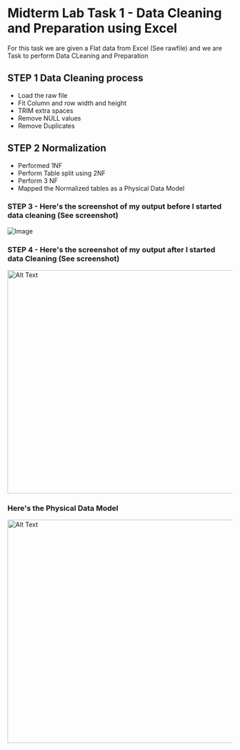 # Midterm Lab Task 1 - Data Cleaning and Preparation using Excel
For this task we are given a Flat data from Excel (See rawfile) and we are Task to perform Data CLeaning and Preparation 
## STEP 1 Data Cleaning process
- Load the raw file
- Fit Column and row width and height
- TRIM extra spaces
- Remove NULL values
- Remove Duplicates
## STEP 2 Normalization 
- Performed 1NF
- Perform Table split using 2NF
- Perform 3 NF
- Mapped the Normalized tables as a Physical Data Model
### STEP 3 - Here's the screenshot of my output before I started data cleaning (See screenshot) 

 ![Image](https://github.com/user-attachments/assets/30995fce-32f9-42e4-a65d-08e59bc4bcfd)

### STEP 4 - Here's the screenshot of my output after I started data Cleaning (See screenshot) 
<img src="Image/34.png" alt="Alt Text" width="600" height="500">

### Here's the Physical Data Model 
<img src="Image/56.png" alt="Alt Text" width="600" height="500">
